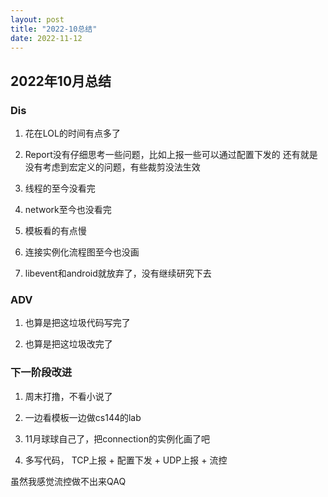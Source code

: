 ```yaml
---
layout: post
title: "2022-10总结"
date: 2022-11-12
---
```


## 2022年10月总结

### Dis

1. 花在LOL的时间有点多了

2. Report没有仔细思考一些问题，比如上报一些可以通过配置下发的
还有就是没有考虑到宏定义的问题，有些裁剪没法生效

3. 线程的至今没看完

4. network至今也没看完

5. 模板看的有点慢

6. 连接实例化流程图至今也没画

7. libevent和android就放弃了，没有继续研究下去

### ADV

1. 也算是把这垃圾代码写完了

2. 也算是把这垃圾改完了

### 下一阶段改进

1. 周末打撸，不看小说了

2. 一边看模板一边做cs144的lab

3. 11月球球自己了，把connection的实例化画了吧

4. 多写代码， TCP上报 + 配置下发 + UDP上报 + 流控

虽然我感觉流控做不出来QAQ

